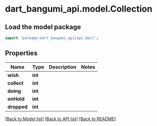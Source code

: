 # dart_bangumi_api.model.Collection

## Load the model package
```dart
import 'package:dart_bangumi_api/api.dart';
```

## Properties
Name | Type | Description | Notes
------------ | ------------- | ------------- | -------------
**wish** | **int** |  | 
**collect** | **int** |  | 
**doing** | **int** |  | 
**onHold** | **int** |  | 
**dropped** | **int** |  | 

[[Back to Model list]](../README.md#documentation-for-models) [[Back to API list]](../README.md#documentation-for-api-endpoints) [[Back to README]](../README.md)


